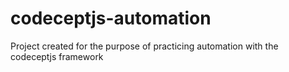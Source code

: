 # codeceptjs-automation
Project created for the purpose of practicing automation with the codeceptjs framework

